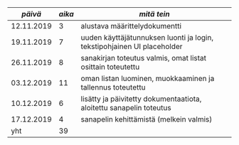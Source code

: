 *päivä*    | *aika* | *mitä tein*|
-----------| -------|------------|
12.11.2019 | 3      | alustava määrittelydokumentti
19.11.2019 | 7      | uuden käyttäjätunnuksen luonti ja login, tekstipohjainen UI placeholder 
26.11.2019 | 8      | sanakirjan toteutus valmis, omat listat osittain toteutettu
03.12.2019 | 11     | oman listan luominen, muokkaaminen ja tallennus toteutettu
10.12.2019 | 6      | lisätty ja päivitetty dokumentaatiota, aloitettu sanapelin toteutus
17.12.2019 | 4      | sanapelin kehittämistä (melkein valmis)
yht        | 39     | 
